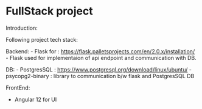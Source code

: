 # FullStack project

Introduction:

Following project tech stack:

Backend: 
    - Flask for : https://flask.palletsprojects.com/en/2.0.x/installation/
    - Flask used for implementaion of api endpoint and communication with DB.

DB: 
    - PostgresSQL : https://www.postgresql.org/download/linux/ubuntu/
    - psycopg2-binary : library to communication b/w flask and PostgresSQL DB

FrontEnd:
  - Angular 12 for UI  

